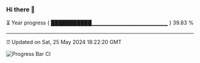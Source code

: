 ### Hi there 👋

⏳ Year progress { ███████████▁▁▁▁▁▁▁▁▁▁▁▁▁▁▁▁▁▁▁ } 39.83 %

---

⏰ Updated on Sat, 25 May 2024 18:22:20 GMT

![Progress Bar CI](https://github.com/ZhaoGui/ZhaoGui/workflows/Progress%20Bar%20CI/badge.svg)
